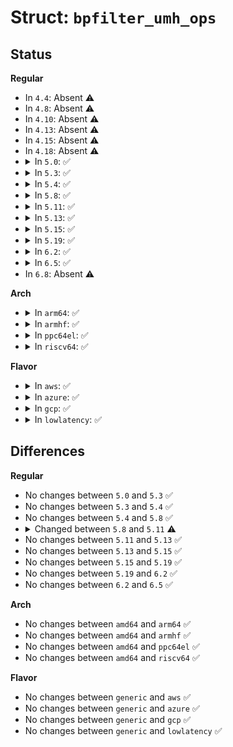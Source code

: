 # Struct: <code>bpfilter_umh_ops</code>

## Status
<b>Regular</b>
<ul>
<li>
In <code>4.4</code>: Absent ⚠️
</li>
<li>
In <code>4.8</code>: Absent ⚠️
</li>
<li>
In <code>4.10</code>: Absent ⚠️
</li>
<li>
In <code>4.13</code>: Absent ⚠️
</li>
<li>
In <code>4.15</code>: Absent ⚠️
</li>
<li>
In <code>4.18</code>: Absent ⚠️
</li>
<li>
<details>
<summary>In <code>5.0</code>: ✅</summary>

```c
struct bpfilter_umh_ops {
    struct umh_info info;
    struct mutex lock;
    int (*sockopt)(struct sock *, int, char *, unsigned int, bool);
    int (*start)();
    bool stop;
};
```
</details>
</li>
<li>
<details>
<summary>In <code>5.3</code>: ✅</summary>

```c
struct bpfilter_umh_ops {
    struct umh_info info;
    struct mutex lock;
    int (*sockopt)(struct sock *, int, char *, unsigned int, bool);
    int (*start)();
    bool stop;
};
```
</details>
</li>
<li>
<details>
<summary>In <code>5.4</code>: ✅</summary>

```c
struct bpfilter_umh_ops {
    struct umh_info info;
    struct mutex lock;
    int (*sockopt)(struct sock *, int, char *, unsigned int, bool);
    int (*start)();
    bool stop;
};
```
</details>
</li>
<li>
<details>
<summary>In <code>5.8</code>: ✅</summary>

```c
struct bpfilter_umh_ops {
    struct umh_info info;
    struct mutex lock;
    int (*sockopt)(struct sock *, int, char *, unsigned int, bool);
    int (*start)();
    bool stop;
};
```
</details>
</li>
<li>
<details>
<summary>In <code>5.11</code>: ✅</summary>

```c
struct bpfilter_umh_ops {
    struct umd_info info;
    struct mutex lock;
    int (*sockopt)(struct sock *, int, sockptr_t, unsigned int, bool);
    int (*start)();
};
```
</details>
</li>
<li>
<details>
<summary>In <code>5.13</code>: ✅</summary>

```c
struct bpfilter_umh_ops {
    struct umd_info info;
    struct mutex lock;
    int (*sockopt)(struct sock *, int, sockptr_t, unsigned int, bool);
    int (*start)();
};
```
</details>
</li>
<li>
<details>
<summary>In <code>5.15</code>: ✅</summary>

```c
struct bpfilter_umh_ops {
    struct umd_info info;
    struct mutex lock;
    int (*sockopt)(struct sock *, int, sockptr_t, unsigned int, bool);
    int (*start)();
};
```
</details>
</li>
<li>
<details>
<summary>In <code>5.19</code>: ✅</summary>

```c
struct bpfilter_umh_ops {
    struct umd_info info;
    struct mutex lock;
    int (*sockopt)(struct sock *, int, sockptr_t, unsigned int, bool);
    int (*start)();
};
```
</details>
</li>
<li>
<details>
<summary>In <code>6.2</code>: ✅</summary>

```c
struct bpfilter_umh_ops {
    struct umd_info info;
    struct mutex lock;
    int (*sockopt)(struct sock *, int, sockptr_t, unsigned int, bool);
    int (*start)();
};
```
</details>
</li>
<li>
<details>
<summary>In <code>6.5</code>: ✅</summary>

```c
struct bpfilter_umh_ops {
    struct umd_info info;
    struct mutex lock;
    int (*sockopt)(struct sock *, int, sockptr_t, unsigned int, bool);
    int (*start)();
};
```
</details>
</li>
<li>
In <code>6.8</code>: Absent ⚠️
</li>
</ul>
<b>Arch</b>
<ul>
<li>
<details>
<summary>In <code>arm64</code>: ✅</summary>

```c
struct bpfilter_umh_ops {
    struct umh_info info;
    struct mutex lock;
    int (*sockopt)(struct sock *, int, char *, unsigned int, bool);
    int (*start)();
    bool stop;
};
```
</details>
</li>
<li>
<details>
<summary>In <code>armhf</code>: ✅</summary>

```c
struct bpfilter_umh_ops {
    struct umh_info info;
    struct mutex lock;
    int (*sockopt)(struct sock *, int, char *, unsigned int, bool);
    int (*start)();
    bool stop;
};
```
</details>
</li>
<li>
<details>
<summary>In <code>ppc64el</code>: ✅</summary>

```c
struct bpfilter_umh_ops {
    struct umh_info info;
    struct mutex lock;
    int (*sockopt)(struct sock *, int, char *, unsigned int, bool);
    int (*start)();
    bool stop;
};
```
</details>
</li>
<li>
<details>
<summary>In <code>riscv64</code>: ✅</summary>

```c
struct bpfilter_umh_ops {
    struct umh_info info;
    struct mutex lock;
    int (*sockopt)(struct sock *, int, char *, unsigned int, bool);
    int (*start)();
    bool stop;
};
```
</details>
</li>
</ul>
<b>Flavor</b>
<ul>
<li>
<details>
<summary>In <code>aws</code>: ✅</summary>

```c
struct bpfilter_umh_ops {
    struct umh_info info;
    struct mutex lock;
    int (*sockopt)(struct sock *, int, char *, unsigned int, bool);
    int (*start)();
    bool stop;
};
```
</details>
</li>
<li>
<details>
<summary>In <code>azure</code>: ✅</summary>

```c
struct bpfilter_umh_ops {
    struct umh_info info;
    struct mutex lock;
    int (*sockopt)(struct sock *, int, char *, unsigned int, bool);
    int (*start)();
    bool stop;
};
```
</details>
</li>
<li>
<details>
<summary>In <code>gcp</code>: ✅</summary>

```c
struct bpfilter_umh_ops {
    struct umh_info info;
    struct mutex lock;
    int (*sockopt)(struct sock *, int, char *, unsigned int, bool);
    int (*start)();
    bool stop;
};
```
</details>
</li>
<li>
<details>
<summary>In <code>lowlatency</code>: ✅</summary>

```c
struct bpfilter_umh_ops {
    struct umh_info info;
    struct mutex lock;
    int (*sockopt)(struct sock *, int, char *, unsigned int, bool);
    int (*start)();
    bool stop;
};
```
</details>
</li>
</ul>

## Differences
<b>Regular</b>
<ul>
<li>
No changes between <code>5.0</code> and <code>5.3</code> ✅
</li>
<li>
No changes between <code>5.3</code> and <code>5.4</code> ✅
</li>
<li>
No changes between <code>5.4</code> and <code>5.8</code> ✅
</li>
<li>
<details>
<summary>Changed between <code>5.8</code> and <code>5.11</code> ⚠️</summary>
<ul>
<li>
<b>Field removed. </b>
<code>bool stop</code>
</li>
<li>
<b>Field type changed. </b>
<code>struct umh_info info</code> ➡️ <code>struct umd_info info</code>
</li>
<li>
<b>Field type changed. </b>
<code>int (*sockopt)(struct sock *, int, char *, unsigned int, bool)</code> ➡️ <code>int (*sockopt)(struct sock *, int, sockptr_t, unsigned int, bool)</code>
</li>
</ul>
</details>
</li>
<li>
No changes between <code>5.11</code> and <code>5.13</code> ✅
</li>
<li>
No changes between <code>5.13</code> and <code>5.15</code> ✅
</li>
<li>
No changes between <code>5.15</code> and <code>5.19</code> ✅
</li>
<li>
No changes between <code>5.19</code> and <code>6.2</code> ✅
</li>
<li>
No changes between <code>6.2</code> and <code>6.5</code> ✅
</li>
</ul>
<b>Arch</b>
<ul>
<li>
No changes between <code>amd64</code> and <code>arm64</code> ✅
</li>
<li>
No changes between <code>amd64</code> and <code>armhf</code> ✅
</li>
<li>
No changes between <code>amd64</code> and <code>ppc64el</code> ✅
</li>
<li>
No changes between <code>amd64</code> and <code>riscv64</code> ✅
</li>
</ul>
<b>Flavor</b>
<ul>
<li>
No changes between <code>generic</code> and <code>aws</code> ✅
</li>
<li>
No changes between <code>generic</code> and <code>azure</code> ✅
</li>
<li>
No changes between <code>generic</code> and <code>gcp</code> ✅
</li>
<li>
No changes between <code>generic</code> and <code>lowlatency</code> ✅
</li>
</ul>
